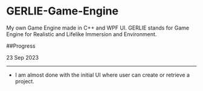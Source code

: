 # GERLIE-Game-Engine
My own Game Engine made in C++ and WPF UI. GERLIE stands for Game Engine for Realistic and Lifelike Immersion and Environment.

##Progress

23 Sep 2023
__________________________
- I am almost done with the initial UI where user can create or retrieve a project.
